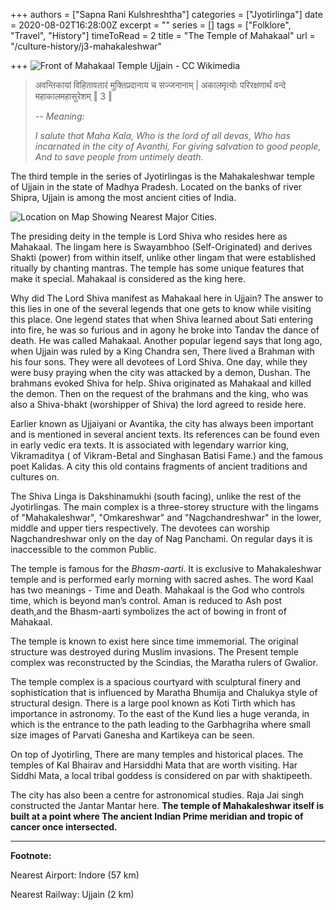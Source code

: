 +++
authors = ["Sapna Rani Kulshreshtha"]
categories = ["Jyotirlinga"]
date = 2020-08-02T16:28:00Z
excerpt = ""
series = []
tags = ["Folklore", "Travel", "History"]
timeToRead = 2
title = "The Temple of Mahakaal"
url = "/culture-history/j3-mahakaleshwar"

+++
![Front of Mahakaal Temple Ujjain - CC Wikimedia](/images/mahakal_temple_ujjain.JPG "Mahakaal Temple")

>
> अवन्तिकायां विहितावतारं मुक्तिप्रदानाय च सज्जनानाम् |
> अकालमृत्योः परिरक्षणार्थं वन्दे महाकालमहासुरेशम् ‖ 3 ‖
>
> _-- Meaning:_
>
> _I salute that Maha Kala,_
> _Who is the lord of all devas,_
> _Who has incarnated in the city of Avanthi,_
> _For giving salvation to good people,_
> _And to save people from untimely death._
> 

The third temple in the series of Jyotirlingas is the Mahakaleshwar temple of Ujjain in the state of Madhya Pradesh. Located on the banks of river Shipra, Ujjain is among the most ancient cities of India.

![Location on Map Showing Nearest Major Cities.](/images/screenshot-from-2020-08-02-22-40-42.png "Ujjain on Map")

The presiding deity in the temple is Lord Shiva who resides here as Mahakaal. The lingam here is Swayambhoo (Self-Originated) and derives Shakti (power) from within itself, unlike other lingam that were established ritually by chanting mantras. The temple has some unique features that make it special. Mahakaal is considered as the king here.

Why did The Lord Shiva manifest as Mahakaal here in Ujjain? The answer to this lies in one of the several legends that one gets to know while visiting this place. One legend states that when Shiva learned about Sati entering into fire, he was so furious and in agony he broke into Tandav the dance of death. He was called Mahakaal. Another popular legend says that long ago, when Ujjain was ruled by a King Chandra sen, There lived a Brahman with his four sons. They were all devotees of Lord Shiva. One day, while they were busy praying when the city was attacked by a demon, Dushan. The brahmans evoked Shiva for help. Shiva originated as Mahakaal and killed the demon. Then on the request of the brahmans and the king, who was also a Shiva-bhakt (worshipper of Shiva) the lord agreed to reside here.

Earlier known as Ujjaiyani or Avantika, the city has always been important and is mentioned in several ancient texts. Its references can be found even in early vedic era texts. It is associated with legendary warrior king, Vikramaditya ( of Vikram-Betal and Singhasan Batisi Fame.) and the famous poet Kalidas. A city this old contains fragments of ancient traditions and cultures on. 

The Shiva Linga is Dakshinamukhi (south facing), unlike the rest of the Jyotirlingas. The main complex is a three-storey structure with the lingams of "Mahakaleshwar", "Omkareshwar" and "Nagchandreshwar" in the lower, middle and upper tiers respectively. The devotees can worship Nagchandreshwar only on the day of Nag Panchami. On regular days it is inaccessible to the common Public.

The temple is famous for the _Bhasm-aarti_. It is exclusive to Mahakaleshwar temple and is performed early morning with sacred ashes. The word Kaal has two meanings - Time and Death. Mahakaal is the God who controls time, which is beyond man’s control. Aman is reduced to Ash post death,and the Bhasm-aarti symbolizes the act of bowing in front of Mahakaal.

The temple is known to exist here since time immemorial. The original structure was destroyed during Muslim invasions. The Present temple complex was reconstructed by the Scindias, the Maratha rulers of Gwalior.

The temple complex is a spacious courtyard with sculptural finery and sophistication that is influenced by Maratha Bhumija and Chalukya style of structural design. There is a large pool known as Koti Tirth which has importance in astronomy. To the east of the Kund lies a huge veranda, in which is the entrance to the path leading to the Garbhagriha where small size images of Parvati Ganesha and Kartikeya can be seen.

On top of Jyotirling, There are many temples and historical places. The temples of Kal Bhairav and Harsiddhi Mata that are worth visiting. Har Siddhi Mata, a local tribal goddess is considered on par with shaktipeeth. 

The city has also been a centre for astronomical studies. Raja Jai singh constructed the Jantar Mantar here. **The temple of Mahakaleshwar itself is built at a point where The ancient Indian Prime meridian and tropic of cancer once intersected.**

***

**Footnote:**

Nearest Airport: Indore (57 km)

Nearest Railway: Ujjain (2 km)